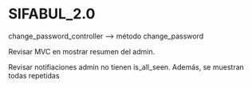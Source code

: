 # SIFABUL_2.0
 


change_password_controller --> método change_password

Revisar MVC en mostrar resumen del admin.

Revisar notifiaciones admin no tienen is_all_seen. Además, se muestran todas repetidas